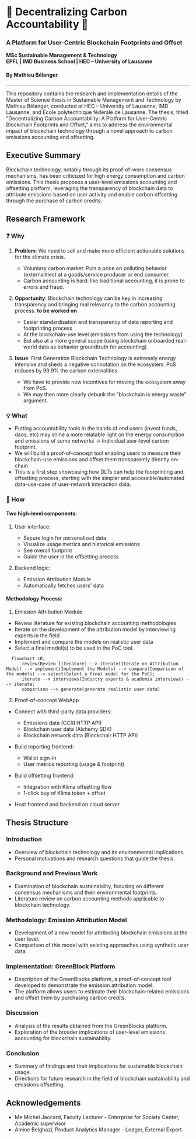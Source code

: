 # 🍃 Decentralizing Carbon Accountability 🔗
### A Platform for User-Centric Blockchain Footprints and Offset

**MSc Sustainable Management & Technology** <br>
**EPFL | IMD Business School | HEC – University of Lausanne**

#### By Mathieu Bélanger

---

This repository contains the research and implementation details of the Master of Science thesis in Sustainable Management and Technology by Mathieu Bélanger, conducted at HEC – University of Lausanne, IMD Lausanne, and École polytechnique fédérale de Lausanne. The thesis, titled "Decentralizing Carbon Accountability: A Platform for User-Centric Blockchain Footprints and Offset," aims to address the environmental impact of blockchain technology through a novel approach to carbon emissions accounting and offsetting.

## Executive Summary

Blockchain technology, notably through its proof-of-work consensus mechanisms, has been criticized for high energy consumption and carbon emissions. This thesis proposes a user-level emissions accounting and offsetting platform, leveraging the transparency of blockchain data to attribute emissions based on user activity and enable carbon offsetting through the purchase of carbon credits.

## Research Framework

### ❓ Why

1. **Problem**: We need  to sell and make more efficient actionable solutions for the climate crisis.
    - Voluntary carbon market: Puts a price on polluting behavior (externalities) at a goods/service producer or end consumer. 
    - Carbon accounting is hard: like traditional accounting, it is prone to errors and fraud.
0. **Opportunity**: Blockchain technology can be key in increasing transparency and bringing real relevancy to the carbon accounting process. **to be worked on**
    - Easier standardization and transparency of data reporting and footprinting process
    - At the blockchain-use level (emissions from using the technology)
    - But also at a more general scope (using blockchain onboarded real-world data as behavior groundtruth for accounting)

0. **Issue**: First Generation Blockchain Technology is extremely energy intensive and sheds a negative connotation on the ecosystem. PoS reduces by 99.9% the carbon externalities
    - We have to provide new incentives for moving the ecosystem away from PoS.
    - We may then more clearly debunk the "blockchain is energy waste" argument.

### 💡 What

- Putting accountability tools in the hands of end users (invest funds, daos, etc) may shine a more relatable light on the energy consumption and emissions of some networks -> Individual user-level carbon footprint.
- We will build a proof-of-concept tool enabling users to measure their blockchain-use emissions and offset them transparently directly on-chain
- This is a first step showcasing how DLTs can help the footprinting and offsetting process, starting with the simpler and accessible/automated data-use-case of user-network interaction data.

 

### 🧰 How

#### Two high-level components:
1. User interface:
    - Secure login for personalized data
    - Visualize usage metrics and historical emissions
    - See overall footprint
    - Guide the user in the offsetting process

2. Backend logic:
    - Emission Attribution Module
    - Automatically fetches users' data


#### Methodology Process:

1. Emission Attribution Module
- Review literature for existing blockchain accounting methodologies
- Iterate on the development of  the attribution model by interviewing experts in the field
- Implement and compare the models on realistic user data
- Select a final model(s) to be used in the PoC tool.


```mermaid
  flowchart LR;
      review(Review literature) --> iterate(Iterate on Attribution Model) --> implement(Implement the Models) --> compare(Comparison of the models) --> select(Select a final model for the PoC);
      iterate --> interviews(Industry experts & academia interviews) --> iterate;
      comparison --> generate(generate realistic user data)

```

2. Proof-of-concept WebApp

- Connect with third-party data providers:
    - Emissions data (CCRI HTTP API)
    - Blockchain user data (Alchemy SDK)
    - Blockchain network data (Blockchair HTTP API)

- Build reporting frontend:
    - Wallet sign-in
    - User metrics reporting (usage & footprint)
- Build offsetting frontend:
    - Integration with Klima offsetting flow
    - 1-click buy of Klima token + offset

- Host frontend and backend on cloud server


## Thesis Structure

### Introduction

- Overview of blockchain technology and its environmental implications.
- Personal motivations and research questions that guide the thesis.

### Background and Previous Work

- Examination of blockchain sustainability, focusing on different consensus mechanisms and their environmental footprints.
- Literature review on carbon accounting methods applicable to blockchain technology.

### Methodology: Emission Attribution Model

- Development of a new model for attributing blockchain emissions at the user level.
- Comparison of this model with existing approaches using synthetic user data.

### Implementation: GreenBlock Platform

- Description of the GreenBlocks platform, a proof-of-concept tool developed to demonstrate the emission attribution model.
- The platform allows users to estimate their blockchain-related emissions and offset them by purchasing carbon credits.

### Discussion

- Analysis of the results obtained from the GreenBlocks platform.
- Exploration of the broader implications of user-level emissions accounting for blockchain sustainability.

### Conclusion

- Summary of findings and their implications for sustainable blockchain usage.
- Directions for future research in the field of blockchain sustainability and emissions offsetting.

## Acknowledgements

- Me Michel Jaccard, Faculty Lecturer - Enterprise for Society Center, Academic supervisor
- Amine Belghazi, Product Analytics Manager - Ledger, External Expert

